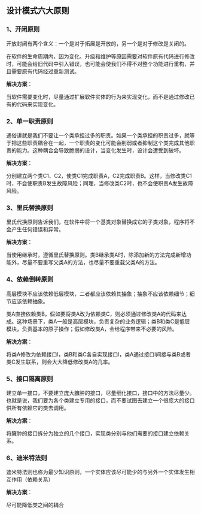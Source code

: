 ## 设计模式六大原则

### 1、开闭原则

开放封闭有两个含义：一个是对于拓展是开放的，另一个是对于修改是关闭的。

在软件的生命周期内，因为变化、升级和维护等原因需要对软件原有代码进行修改时，可能会给旧代码中引入错误，也可能会使我们不得不对整个功能进行重构，并且需要原有代码经过重新测试。

**解决方案**：

当软件需要变化时，尽量通过扩展软件实体的行为来实现变化，而不是通过修改已有的代码来实现变化。



### 2、单一职责原则

通俗讲就是我们不要让一个类承担过多的职责。如果一个类承担的职责过多，就等于把这些职责耦合在一起，一个职责的变化可能会削弱或者抑制这个类完成其他职责的能力。这种耦合会导致脆弱的设计，当变化发生时，设计会遭受到破坏。

**解决方案**：

分别建立两个类C1、C2，使类C1完成职责A，C2完成职责B。这样，当修改类C1时，不会使职责B发生故障风险；同理，当修改类C2时，也不会使职责A发生故障风险。



### 3、里氏替换原则

里氏代换原则告诉我们，在软件中将一个基类对象替换成它的子类对象，程序将不会产生任何错误和异常。

**解决方案**：

当使用继承时，遵循里氏替换原则。类B继承类A时，除添加新的方法完成新增功能外，尽量不要重写父类A的方法，也尽量不要重载父类A的方法。



### 4、依赖倒转原则

高层模块不应该依赖低层模块，二者都应该依赖其抽象；抽象不应该依赖细节；细节应该依赖抽象。

 类A直接依赖类B，假如要将类A改为依赖类C，则必须通过修改类A的代码来达成。这种场景下，类A一般是高层模块，负责复杂的业务逻辑；类B和类C是低层模块，负责基本的原子操作；假如修改类A，会给程序带来不必要的风险。

**解决方案**：

将类A修改为依赖接口I，类B和类C各自实现接口I，类A通过接口I间接与类B或者类C发生联系，则会大大降低修改类A的几率。



### 5、接口隔离原则

建立单一接口，不要建立庞大臃肿的接口，尽量细化接口，接口中的方法尽量少。也就是说，我们要为各个类建立专用的接口，而不要试图去建立一个很庞大的接口供所有依赖它的类去调用。

**解决方案**：

将臃肿的接口拆分为独立的几个接口，实现类分别与他们需要的接口建立依赖关系。



### 6、迪米特法则

迪米特法则也称为最少知识原则，一个实体应该尽可能少的与另外一个实体发生相互作用（依赖关系）

**解决方案**：

尽可能降低类之间的耦合